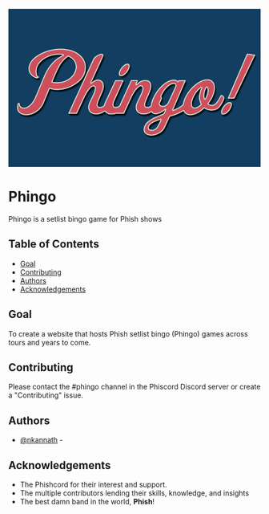 ![Phingo Logo](/Images/phingo.png)

# Phingo
Phingo is a setlist bingo game for Phish shows

## Table of Contents
+ [Goal](#goal)
+ [Contributing](#contributing)
+ [Authors](#authors)
+ [Acknowledgements](#acknowledgements)

## Goal <a name ="goal"></a>
To create a website that hosts Phish setlist bingo (Phingo) games across tours and years to come.

## Contributing <a name ="contributing"></a>
Please contact the #phingo channel in the Phiscord Discord server or create a "Contributing" issue.

## Authors <a name ="authors"></a>
+ [@nkannath](https://github.com/nkannath) - 



## Acknowledgements <a name ="acknowledgements"></a>
* The Phishcord for their interest and support.
* The multiple contributors lending their skills, knowledge, and insights
* The best damn band in the world, **Phish**!
